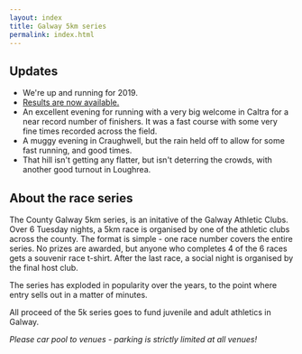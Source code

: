 ```yaml
---
layout: index
title: Galway 5km series
permalink: index.html
---
```


Updates
-------

- We're up and running for 2019.
- [Results are now available.](/2019.html)
- An excellent evening for running with a very big welcome in Caltra for a near record number of finishers. It was a fast course with some very fine times recorded across the field.
- A muggy evening in Craughwell, but the rain held off to allow for some fast running, and good times.
- That hill isn't getting any flatter, but isn't deterring the crowds, with another good turnout in Loughrea.

About the race series
---------------------

The County Galway 5km series, is an initative of the Galway Athletic Clubs. Over 6 Tuesday nights, a 5km race is organised by one of the athletic clubs across the county. The format is simple - one race number covers the entire series. No prizes are awarded, but anyone who completes 4 of the 6 races gets a souvenir race t-shirt. After the last race, a social night is organised by the final host club.

The series has exploded in popularity over the years, to the point where entry sells out in a matter of minutes.

All proceed of the 5k series goes to fund juvenile and adult athletics in Galway.

*Please car pool to venues - parking is strictly limited at all venues!*
